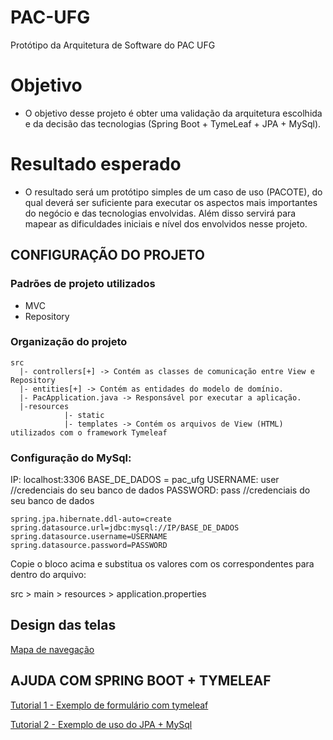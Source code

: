 # PAC-UFG
Protótipo da Arquitetura de Software do PAC UFG

# Objetivo

- O objetivo desse projeto é obter uma validação da arquitetura escolhida e da decisão das tecnologias (Spring Boot + TymeLeaf + JPA + MySql).

# Resultado esperado

- O resultado será um protótipo simples de um caso de uso (PACOTE), do qual deverá ser suficiente para executar os aspectos mais importantes
do negócio e das tecnologias envolvidas. Além disso servirá para mapear as dificuldades iniciais e nível dos envolvidos nesse projeto. 

## CONFIGURAÇÃO DO PROJETO

### Padrões de projeto utilizados
  
  - MVC
  - Repository
  
### Organização do projeto

```
src
  |- controllers[+] -> Contém as classes de comunicação entre View e Repository
  |- entities[+] -> Contém as entidades do modelo de domínio.        
  |- PacApplication.java -> Responsável por executar a aplicação.
  |-resources
            |- static
            |- templates -> Contém os arquivos de View (HTML) utilizados com o framework Tymeleaf
```

### Configuração do MySql:

IP: localhost:3306
BASE_DE_DADOS = pac_ufg
USERNAME: user //credenciais do seu banco de dados
PASSWORD: pass //credenciais do seu banco de dados

```
spring.jpa.hibernate.ddl-auto=create
spring.datasource.url=jdbc:mysql://IP/BASE_DE_DADOS
spring.datasource.username=USERNAME
spring.datasource.password=PASSWORD

```

Copie o bloco acima e substitua os valores com os correspondentes para dentro do arquivo:

src > main > resources > application.properties

## Design das telas

[Mapa de navegação ](https://docs.google.com/document/d/1YIXHwwTEfLWJOpEIyHM07hjGyvoxynlbnA5JbFSXcB4/edit)

## AJUDA COM SPRING BOOT + TYMELEAF

[Tutorial 1 - Exemplo de formulário com tymeleaf](https://spring.io/guides/gs/handling-form-submission/)

[Tutorial 2 - Exemplo de uso do JPA + MySql](https://spring.io/guides/gs/accessing-data-mysql/)





